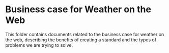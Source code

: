 # Business case for Weather on the Web

This folder contains documents related to the business case for weather on the web, describing the benefits of creating a standard and the types of problems we are trying to solve. 
